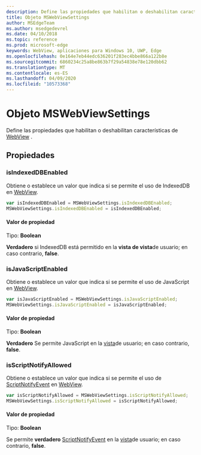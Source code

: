 ```yaml
---
description: Define las propiedades que habilitan o deshabilitan características de WebView
title: Objeto MSWebViewSettings
author: MSEdgeTeam
ms.author: msedgedevrel
ms.date: 04/10/2018
ms.topic: reference
ms.prod: microsoft-edge
keywords: WebView, aplicaciones para Windows 10, UWP, Edge
ms.openlocfilehash: 0e164e7eb44edc636201f283ec4bbe866a122b8e
ms.sourcegitcommit: 6860234c25a8be863b7f29a54838e78e120dbb62
ms.translationtype: MT
ms.contentlocale: es-ES
ms.lasthandoff: 04/09/2020
ms.locfileid: "10573368"
---
```

# Objeto MSWebViewSettings

Define las propiedades que habilitan o deshabilitan características de [WebView](../webview.md) .

## Propiedades

### isIndexedDBEnabled

Obtiene o establece un valor que indica si se permite el uso de IndexedDB en [WebView](../webview.md).

```js
var isIndexedDBEnabled = MSWebViewSettings.isIndexedDBEnabled;
MSWebViewSettings.isIndexedDBEnabled = isIndexedDBEnabled;
```

#### Valor de propiedad
Tipo: **Boolean**

**Verdadero** si IndexedDB está permitido en la **vista de vista**de usuario; en caso contrario, **false**. 

### isJavaScriptEnabled

Obtiene o establece un valor que indica si se permite el uso de JavaScript en [WebView](../webview.md).

```js
var isJavaScriptEnabled = MSWebViewSettings.isJavaScriptEnabled;
MSWebViewSettings.isJavaScriptEnabled = isJavaScriptEnabled;
```

#### Valor de propiedad
Tipo: **Boolean**

**Verdadero** Se permite JavaScript en la [vista](../webview.md)de usuario; en caso contrario, **false**. 

### isScriptNotifyAllowed

Obtiene o establece un valor que indica si se permite el uso de [ScriptNotifyEvent](ScriptNotifyEvent.md) en [WebView](../webview.md).

```js
var isScriptNotifyAllowed = MSWebViewSettings.isScriptNotifyAllowed;
MSWebViewSettings.isScriptNotifyAllowed = isScriptNotifyAllowed;
```

#### Valor de propiedad
Tipo: **Boolean**

Se permite **verdadero** [ScriptNotifyEvent](ScriptNotifyEvent.md) en la [vista](../webview.md)de usuario; en caso contrario, **false**. 
